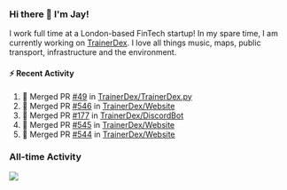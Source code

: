 ### Hi there 👋 I'm Jay!
I work full time at a London-based FinTech startup! In my spare time, I am currently working on [TrainerDex](https://www.github.com/TrainerDex). I love all things music, maps, public transport, infrastructure and the environment.

#### :zap: Recent Activity
<!--START_SECTION:activity-->
1. 🎉 Merged PR [#49](https://github.com/TrainerDex/TrainerDex.py/pull/49) in [TrainerDex/TrainerDex.py](https://github.com/TrainerDex/TrainerDex.py)
2. 🎉 Merged PR [#546](https://github.com/TrainerDex/Website/pull/546) in [TrainerDex/Website](https://github.com/TrainerDex/Website)
3. 🎉 Merged PR [#177](https://github.com/TrainerDex/DiscordBot/pull/177) in [TrainerDex/DiscordBot](https://github.com/TrainerDex/DiscordBot)
4. 🎉 Merged PR [#545](https://github.com/TrainerDex/Website/pull/545) in [TrainerDex/Website](https://github.com/TrainerDex/Website)
5. 🎉 Merged PR [#544](https://github.com/TrainerDex/Website/pull/544) in [TrainerDex/Website](https://github.com/TrainerDex/Website)
<!--END_SECTION:activity-->


### All-time Activity
[<img src="https://github-readme-stats.vercel.app/api/wakatime?username=TurnrDev&layout=compact" />](https://wakatime.com/@TurnrDev)  
